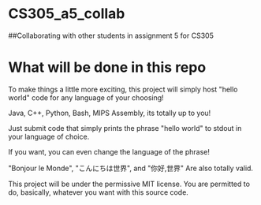 # CS305_a5_collab
##Collaborating with other students in assignment 5 for CS305

# What will be done in this repo
To make things a little more exciting, this project will simply host "hello world" code
for any language of your choosing!

Java, C++, Python, Bash, MIPS Assembly, its totally up to you!

Just submit code that simply prints the phrase "hello world" to stdout in your language of choice.

If you want, you can even change the language of the phrase!

"Bonjour le Monde", "こんにちは世界", and "你好,世界" Are also totally valid.

This project will be under the permissive MIT license. You are permitted to do, basically, whatever you want with this source code.
